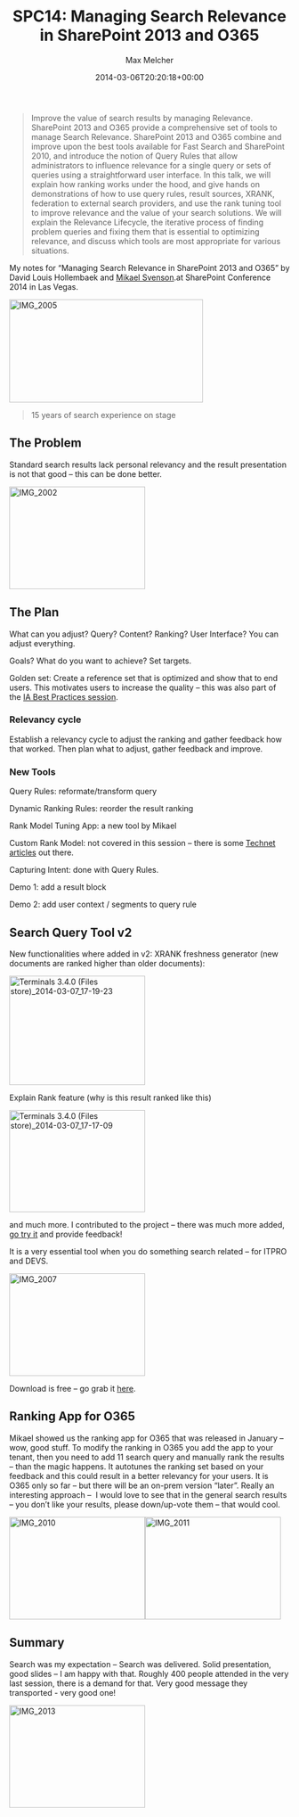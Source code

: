 ﻿---
title: 'SPC14: Managing Search Relevance in SharePoint 2013 and O365'
author: Max Melcher
aliases:
   - "/post/2014-03-06-spc14-managing-search-relevance-sharepoint-2013-o365/"
2014: "03"
type: post
date: 2014-03-06T20:20:18+00:00
url: /2014/03/spc14-managing-search-relevance-sharepoint-2013-o365/
yourls_shorturl:
  - http://melcher.it/s/2f
categories:
  - Conference
  - ITPro
  - Office 365
  - Search
  - SharePoint 2013

---
> Improve the value of search results by managing Relevance. SharePoint 2013 and O365 provide a comprehensive set of tools to manage Search Relevance. SharePoint 2013 and O365 combine and improve upon the best tools available for Fast Search and SharePoint 2010, and introduce the notion of Query Rules that allow administrators to influence relevance for a single query or sets of queries using a straightforward user interface. In this talk, we will explain how ranking works under the hood, and give hands on demonstrations of how to use query rules, result sources, XRANK, federation to external search providers, and use the rank tuning tool to improve relevance and the value of your search solutions. We will explain the Relevance Lifecycle, the iterative process of finding problem queries and fixing them that is essential to optimizing relevance, and discuss which tools are most appropriate for various situations.

My notes for “Managing Search Relevance in SharePoint 2013 and O365” by David Louis Hollembaek and [Mikael Svenson][1].at SharePoint Conference 2014 in Las Vegas.

[<img style="background-image: none; padding-top: 0px; padding-left: 0px; display: inline; padding-right: 0px; border: 0px;" title="IMG_2005" alt="IMG_2005" src="http://melcher.it/wp-content/uploads/IMG_2005_thumb.jpg" width="348" height="185" border="0" />][2]

> 15 years of search experience on stage

## The Problem

Standard search results lack personal relevancy and the result presentation is not that good – this can be done better.

[<img style="background-image: none; padding-top: 0px; padding-left: 0px; display: inline; padding-right: 0px; border: 0px;" title="IMG_2002" alt="IMG_2002" src="http://melcher.it/wp-content/uploads/IMG_2002_thumb.jpg" width="244" height="184" border="0" />][3]

## The Plan

What can you adjust? Query? Content? Ranking? User Interface? You can adjust everything.

Goals? What do you want to achieve? Set targets.
  
Golden set: Create a reference set that is optimized and show that to end users. This motivates users to increase the quality – this was also part of the [IA Best Practices session][4].

### Relevancy cycle

Establish a relevancy cycle to adjust the ranking and gather feedback how that worked. Then plan what to adjust, gather feedback and improve.

### New Tools

Query Rules: reformate/transform query
  
Dynamic Ranking Rules: reorder the result ranking
  
Rank Model Tuning App: a new tool by Mikael
  
Custom Rank Model: not covered in this session – there is some [Technet articles][5] out there.

Capturing Intent: done with Query Rules.

Demo 1: add a result block
  
Demo 2: add user context / segments to query rule

## Search Query Tool v2

New functionalities where added in v2: XRANK freshness generator (new documents are ranked higher than older documents):

[<img style="background-image: none; padding-top: 0px; padding-left: 0px; display: inline; padding-right: 0px; border: 0px;" title="Terminals 3.4.0 (Files store)_2014-03-07_17-19-23" alt="Terminals 3.4.0 (Files store)_2014-03-07_17-19-23" src="http://melcher.it/wp-content/uploads/Terminals-3.4.0-Files-store_2014-03-07_17-19-23_thumb.png" width="244" height="196" border="0" />][6]

Explain Rank feature (why is this result ranked like this)

[<img style="background-image: none; padding-top: 0px; padding-left: 0px; display: inline; padding-right: 0px; border: 0px;" title="Terminals 3.4.0 (Files store)_2014-03-07_17-17-09" alt="Terminals 3.4.0 (Files store)_2014-03-07_17-17-09" src="http://melcher.it/wp-content/uploads/Terminals-3.4.0-Files-store_2014-03-07_17-17-09_thumb.png" width="244" height="183" border="0" />][7]

and much more. I contributed to the project – there was much more added, [go try it][8] and provide feedback!

It is a very essential tool when you do something search related – for ITPRO and DEVS.

[<img style="background-image: none; padding-top: 0px; padding-left: 0px; display: inline; padding-right: 0px; border: 0px;" title="IMG_2007" alt="IMG_2007" src="http://melcher.it/wp-content/uploads/IMG_2007_thumb.jpg" width="244" height="184" border="0" />][9]

Download is free – go grab it [here][10].

## Ranking App for O365

Mikael showed us the ranking app for O365 that was released in January – wow, good stuff. To modify the ranking in O365 you add the app to your tenant, then you need to add 11 search query and manually rank the results – than the magic happens. It autotunes the ranking set based on your feedback and this could result in a better relevancy for your users. It is O365 only so far – but there will be an on-prem version “later”. Really an interesting approach –  I would love to see that in the general search results – you don’t like your results, please down/up-vote them – that would cool.

[<img style="background-image: none; padding-top: 0px; padding-left: 0px; margin: 0px; display: inline; padding-right: 0px; border: 0px;" title="IMG_2010" alt="IMG_2010" src="http://melcher.it/wp-content/uploads/IMG_2010_thumb.jpg" width="244" height="184" border="0" />][11][<img style="background-image: none; padding-top: 0px; padding-left: 0px; display: inline; padding-right: 0px; border: 0px;" title="IMG_2011" alt="IMG_2011" src="http://melcher.it/wp-content/uploads/IMG_2011_thumb.jpg" width="244" height="184" border="0" />][12]

## Summary

Search was my expectation – Search was delivered. Solid presentation, good slides – I am happy with that. Roughly 400 people attended in the very last session, there is a demand for that. Very good message they transported - very good one!

[<img style="background-image: none; padding-top: 0px; padding-left: 0px; display: inline; padding-right: 0px; border: 0px;" title="IMG_2013" alt="IMG_2013" src="http://melcher.it/wp-content/uploads/IMG_2013_thumb.jpg" width="244" height="184" border="0" />][13]

 [1]: https://twitter.com/mikaelsvenson
 [2]: http://melcher.it/wp-content/uploads/IMG_2005.jpg
 [3]: http://melcher.it/wp-content/uploads/IMG_2002.jpg
 [4]: http://melcher.it/?p=1334
 [5]: http://msdn.microsoft.com/en-us/library/office/dn169052(v=office.15).aspx
 [6]: http://melcher.it/wp-content/uploads/Terminals-3.4.0-Files-store_2014-03-07_17-19-23.png
 [7]: http://melcher.it/wp-content/uploads/Terminals-3.4.0-Files-store_2014-03-07_17-17-09.png
 [8]: https://sp2013searchtool.codeplex.com/
 [9]: http://melcher.it/wp-content/uploads/IMG_2007.jpg
 [10]: https://sp2013searchtool.codeplex.com
 [11]: http://melcher.it/wp-content/uploads/IMG_2010.jpg
 [12]: http://melcher.it/wp-content/uploads/IMG_2011.jpg
 [13]: http://melcher.it/wp-content/uploads/IMG_2013.jpg
